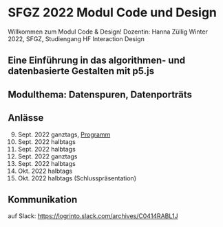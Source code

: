 # SFGZ 2022 Modul Code und Design
Willkommen zum Modul Code & Design! 
Dozentin: Hanna Züllig
Winter 2022, SFGZ, Studiengang HF Interaction Design

## Eine Einführung in das algorithmen- und datenbasierte Gestalten mit p5.js
## Modulthema: Datenspuren, Datenporträts

## Anlässe 
09. Sept. 2022 ganztags, <a href="https://github.com/hzuellig/sfgz-designandcode/blob/main/09092022/tagesprogramm.md">Programm</a>
16. Sept. 2022 halbtags
17. Sept. 2022 halbtags
24. Sept. 2022 ganztags
30. Sept. 2022 halbtags
07. Okt. 2022 halbtags
08. Okt. 2022 halbtags (Schlusspräsentation)

## Kommunikation
auf Slack: https://logrinto.slack.com/archives/C0414RABL1J





